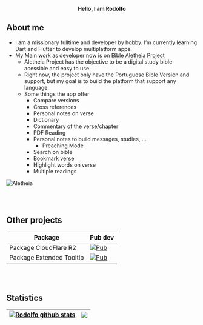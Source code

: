 <p align="center"><b>Hello, I am Rodolfo</b></p>

## About me

* I am a missionary fulltime and developer by hobby. I’m currently learning Dart and Flutter to develop multiplatform apps.
* My Main work as developer now is on [Bible Aletheia Project](https://github.com/rodolfogoulart/aletheia-core-model)
  * Aletheia Project has the objective to be a digital study bible acessible and easy to use.
  * Right now, the project only have the Portuguese Bible Version and support, but my goal is to build the platform that support any language.
  * Some things the app offer
    * Compare versions
    * Cross references
    * Personal notes on verse
    * Dictionary
    * Commentary of the verse/chapter
    * PDF Reading
    * Personal notes to build messages, studies, ...
      * Preaching Mode
    * Search on bible
    * Bookmark verse
    * Highlight words on verse
    * Multiple readings

![Aletheia](https://github.com/user-attachments/assets/21113a74-1f9b-4aac-9395-bf31fa0ed73b)

<br />
<br />

## Other projects

| Package                    | Pub dev|
| -------------------------- | ----------------------------------------------------------------------------------------------------- |
| Package CloudFlare R2      | [![Pub](https://img.shields.io/pub/v/cloudflare_r2?color=blue)](https://pub.dev/packages/cloudflare_r2) |
| Package Extended Tooltip   | [![Pub](https://img.shields.io/pub/v/extended_tooltip?color=blue)](https://pub.dev/packages/extended_tooltip) |


<br />
<br />

## Statistics


| <a href="https://github.com/anuraghazra/github-readme-stats"><img align="center" src="https://github-readme-stats.vercel.app/api?username=rodolfogoulart&show_icons=true&include_all_commits=true&theme=buefy&hide_border=true" alt="Rodolfo github stats" /></a> | <a href="https://github.com/anuraghazra/github-readme-stats"><img align="center" src="https://github-readme-stats.vercel.app/api/top-langs/?username=rodolfogoulart&layout=compact&theme=buefy&hide_border=true" /></a> |
| ------------------------------------------------------------------------------------------------------------------------------------------------------------------------------------------------------------------------------------------------------------------- | ------------------------------------------------------------------------------------------------------------------------------------------------------------------------------------------------------------------------- |

<!--
**rodolfogoulart/rodolfogoulart** is a ✨ _special_ ✨ repository because its `README.md` (this file) appears on your GitHub profile.

Here are some ideas to get you started:

- 🔭 I’m currently working on ...
- 🌱 I’m currently learning ...
- 👯 I’m looking to collaborate on ...
- 🤔 I’m looking for help with ...
- 💬 Ask me about ...
- 📫 How to reach me: ...
- 😄 Pronouns: ...
- ⚡ Fun fact: ...
-->
